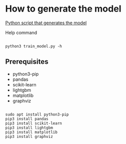 # How to generate the model
[Python script that generates the model](train_model.py)

Help command

```plaintext

python3 train_model.py -h

```

## Prerequisites

- python3-pip
- pandas
- scikit-learn
- lightgbm
- matplotlib
- graphviz

```plaintext

sudo apt install python3-pip
pip3 install pandas
pip3 install scikit-learn
pip3 install lightgbm
pip3 install matplotlib
pip3 install graphviz

```